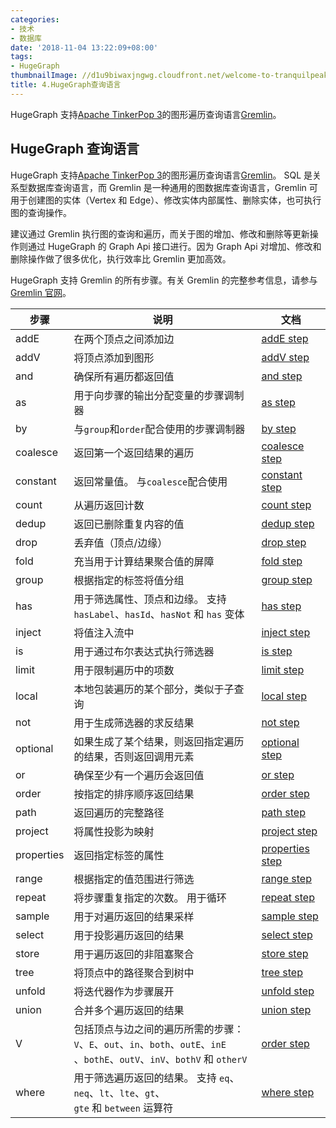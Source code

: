 ```yaml
---
categories:
- 技术
- 数据库
date: '2018-11-04 13:22:09+08:00'
tags:
- HugeGraph
thumbnailImage: //d1u9biwaxjngwg.cloudfront.net/welcome-to-tranquilpeak/city-750.jpg
title: 4.HugeGraph查询语言
---
```


HugeGraph 支持[Apache TinkerPop 3](https://tinkerpop.apache.org)的图形遍历查询语言[Gremlin](https://tinkerpop.apache.org/gremlin.html)。

## HugeGraph 查询语言

<!--more-->

HugeGraph 支持[Apache TinkerPop 3](https://tinkerpop.apache.org)的图形遍历查询语言[Gremlin](https://tinkerpop.apache.org/gremlin.html)。 SQL 是关系型数据库查询语言，而 Gremlin 是一种通用的图数据库查询语言，Gremlin 可用于创建图的实体（Vertex 和 Edge）、修改实体内部属性、删除实体，也可执行图的查询操作。

建议通过 Gremlin 执行图的查询和遍历，而关于图的增加、修改和删除等更新操作则通过 HugeGraph 的 Graph Api 接口进行。因为 Graph Api 对增加、修改和删除操作做了很多优化，执行效率比 Gremlin 更加高效。

HugeGraph 支持 Gremlin 的所有步骤。有关 Gremlin 的完整参考信息，请参与[Gremlin 官网](http://tinkerpop.apache.org/docs/current/reference/)。

| 步骤       | 说明                                                                                                                            | 文档                                                                                   |
| ---------- | ------------------------------------------------------------------------------------------------------------------------------- | -------------------------------------------------------------------------------------- |
| addE       | 在两个顶点之间添加边                                                                                                            | [addE step](http://tinkerpop.apache.org/docs/current/reference/#addedge-step)          |
| addV       | 将顶点添加到图形                                                                                                                | [addV step](http://tinkerpop.apache.org/docs/current/reference/#addvertex-step)        |
| and        | 确保所有遍历都返回值                                                                                                            | [and step](http://tinkerpop.apache.org/docs/current/reference/#add-step)               |
| as         | 用于向步骤的输出分配变量的步骤调制器                                                                                            | [as step](http://tinkerpop.apache.org/docs/current/reference/#as-step)                 |
| by         | 与`group`和`order`配合使用的步骤调制器                                                                                          | [by step](http://tinkerpop.apache.org/docs/current/reference/#by-step)                 |
| coalesce   | 返回第一个返回结果的遍历                                                                                                        | [coalesce step](http://tinkerpop.apache.org/docs/current/reference/#coalesce-step)     |
| constant   | 返回常量值。 与`coalesce`配合使用                                                                                               | [constant step](http://tinkerpop.apache.org/docs/current/reference/#constant-step)     |
| count      | 从遍历返回计数                                                                                                                  | [count step](http://tinkerpop.apache.org/docs/current/reference/#addedge-step)         |
| dedup      | 返回已删除重复内容的值                                                                                                          | [dedup step](http://tinkerpop.apache.org/docs/current/reference/#dedup-step)           |
| drop       | 丢弃值（顶点/边缘）                                                                                                             | [drop step](http://tinkerpop.apache.org/docs/current/reference/#drop-step)             |
| fold       | 充当用于计算结果聚合值的屏障                                                                                                    | [fold step](http://tinkerpop.apache.org/docs/current/reference/#fold-step)             |
| group      | 根据指定的标签将值分组                                                                                                          | [group step](http://tinkerpop.apache.org/docs/current/reference/#group-step)           |
| has        | 用于筛选属性、顶点和边缘。 支持`hasLabel`、`hasId`、`hasNot` 和 `has` 变体                                                      | [has step](http://tinkerpop.apache.org/docs/current/reference/#has-step)               |
| inject     | 将值注入流中                                                                                                                    | [inject step](http://tinkerpop.apache.org/docs/current/reference/#inject-step)         |
| is         | 用于通过布尔表达式执行筛选器                                                                                                    | [is step](http://tinkerpop.apache.org/docs/current/reference/#is-step)                 |
| limit      | 用于限制遍历中的项数                                                                                                            | [limit step](http://tinkerpop.apache.org/docs/current/reference/#limit-step)           |
| local      | 本地包装遍历的某个部分，类似于子查询                                                                                            | [local step](http://tinkerpop.apache.org/docs/current/reference/#local-step)           |
| not        | 用于生成筛选器的求反结果                                                                                                        | [not step](http://tinkerpop.apache.org/docs/current/reference/#not-step)               |
| optional   | 如果生成了某个结果，则返回指定遍历的结果，否则返回调用元素                                                                      | [optional step](http://tinkerpop.apache.org/docs/current/reference/#optional-step)     |
| or         | 确保至少有一个遍历会返回值                                                                                                      | [or step](http://tinkerpop.apache.org/docs/current/reference/#or-step)                 |
| order      | 按指定的排序顺序返回结果                                                                                                        | [order step](http://tinkerpop.apache.org/docs/current/reference/#order-step)           |
| path       | 返回遍历的完整路径                                                                                                              | [path step](http://tinkerpop.apache.org/docs/current/reference/#addedge-step)          |
| project    | 将属性投影为映射                                                                                                                | [project step](http://tinkerpop.apache.org/docs/current/reference/#project-step)       |
| properties | 返回指定标签的属性                                                                                                              | [properties step](http://tinkerpop.apache.org/docs/current/reference/#properties-step) |
| range      | 根据指定的值范围进行筛选                                                                                                        | [range step](http://tinkerpop.apache.org/docs/current/reference/#range-step)           |
| repeat     | 将步骤重复指定的次数。 用于循环                                                                                                 | [repeat step](http://tinkerpop.apache.org/docs/current/reference/#repeat-step)         |
| sample     | 用于对遍历返回的结果采样                                                                                                        | [sample step](http://tinkerpop.apache.org/docs/current/reference/#sample-step)         |
| select     | 用于投影遍历返回的结果                                                                                                          | [select step](http://tinkerpop.apache.org/docs/current/reference/#select-step)         |
| store      | 用于遍历返回的非阻塞聚合                                                                                                        | [store step](http://tinkerpop.apache.org/docs/current/reference/#store-step)           |
| tree       | 将顶点中的路径聚合到树中                                                                                                        | [tree step](http://tinkerpop.apache.org/docs/current/reference/#tree-step)             |
| unfold     | 将迭代器作为步骤展开                                                                                                            | [unfold step](http://tinkerpop.apache.org/docs/current/reference/#unfold-step)         |
| union      | 合并多个遍历返回的结果                                                                                                          | [union step](http://tinkerpop.apache.org/docs/current/reference/#union-step)           |
| V          | 包括顶点与边之间的遍历所需的步骤：`V`、`E`、`out`、`in`、`both`、`outE`、`inE`<br>、`bothE`、`outV`、`inV`、`bothV` 和 `otherV` | [order step](http://tinkerpop.apache.org/docs/current/reference/#vertex-steps)         |
| where      | 用于筛选遍历返回的结果。 支持 `eq`、`neq`、`lt`、`lte`、`gt`、<br>`gte` 和 `between` 运算符                                     | [where step](http://tinkerpop.apache.org/docs/current/reference/#where-step)           |
